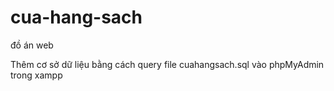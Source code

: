 # cua-hang-sach
đồ án web

Thêm cơ sở dữ liệu bằng cách query file cuahangsach.sql vào phpMyAdmin trong xampp

